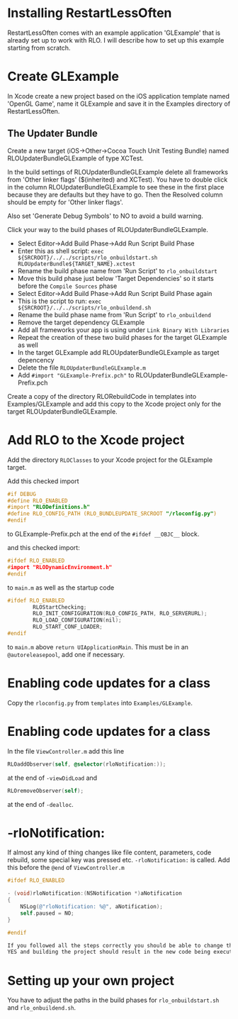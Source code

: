 # Installing RestartLessOften

RestartLessOften comes with an example application 'GLExample' that is already set up to work with RLO.
I will describe how to set up this example starting from scratch.

# Create GLExample

In Xcode create a new project based on the iOS application template named 'OpenGL Game', name it GLExample and save it in the Examples directory of RestartLessOften.

## The Updater Bundle

Create a new target (iOS->Other->Cocoa Touch Unit Testing Bundle) named RLOUpdaterBundleGLExample of type XCTest.

In the build settings of RLOUpdaterBundleGLExample delete all frameworks from 'Other linker flags' ($(inherited) and XCTest). You have to double click in the column RLOUpdaterBundleGLExample to see these in the first place because they are defaults but they have to go. Then the Resolved column should be empty for 'Other linker flags'.

Also set 'Generate Debug Symbols' to NO to avoid a build warning.

Click your way to the build phases of RLOUpdaterBundleGLExample.

*	Select Editor->Add Build Phase->Add Run Script Build Phase
*	Enter this as shell script: `exec ${SRCROOT}/../../scripts/rlo_onbuildstart.sh RLOUpdaterBundle${TARGET_NAME}.xctest`
*	Rename the build phase name from  'Run Script' to `rlo_onbuildstart`
*	Move this build phase just below 'Target Dependencies' so it starts before the `Compile Sources` phase
*	Select Editor->Add Build Phase->Add Run Script Build Phase again
*	This is the script to run: `exec ${SRCROOT}/../../scripts/rlo_onbuildend.sh`
*	Rename the build phase name from 'Run Script' to `rlo_onbuildend`
*	Remove the target dependency GLExample
*   Add all frameworks your app is using under `Link Binary With Libraries`
*	Repeat the creation of these two build phases for the target GLExample as well
*	In the target GLExample add RLOUpdaterBundleGLExample as target depencency
*	Delete the file `RLOUpdaterBundleGLExample.m`
*	Add `#import "GLExample-Prefix.pch"` to RLOUpdaterBundleGLExample-Prefix.pch 

Create a copy of the directory RLORebuildCode in templates into Examples/GLExample and add this copy to the Xcode project only for the target RLOUpdaterBundleGLExample.

# Add RLO to the Xcode project

Add the directory `RLOClasses` to your Xcode project for the GLExample target.

Add this checked import
```objective-c
#if DEBUG
#define RLO_ENABLED
#import "RLODefinitions.h"
#define RLO_CONFIG_PATH (RLO_BUNDLEUPDATE_SRCROOT "/rloconfig.py")
#endif
```
to GLExample-Prefix.pch at the end of the `#ifdef __OBJC__` block.


and this checked import:
```objective.c
#ifdef RLO_ENABLED
#import "RLODynamicEnvironment.h"
#endif
```
to `main.m` as well as the startup code
```objective.c
#ifdef RLO_ENABLED
        RLOStartChecking;
        RLO_INIT_CONFIGURATION(RLO_CONFIG_PATH, RLO_SERVERURL);
        RLO_LOAD_CONFIGURATION(nil);
        RLO_START_CONF_LOADER;
#endif
```
to `main.m` above `return UIApplicationMain`.
This must be in an `@autoreleasepool`, add one if necessary.

# Enabling code updates for a class

Copy the `rloconfig.py` from `templates` into `Examples/GLExample`.

# Enabling code updates for a class

In the file `ViewController.m` add this line
```objective-c
RLOaddObserver(self, @selector(rloNotification:));
```
at the end of `-viewDidLoad` and
```objective-c
RLOremoveObserver(self);
```
at the end of `-dealloc`.

# -rloNotification:

If almost any kind of thing changes like file content, parameters, code rebuild, some special key was pressed etc. `-rloNotification:` is called.
Add this before the `@end` of `ViewController.m`
```objective-c
#ifdef RLO_ENABLED

- (void)rloNotification:(NSNotification *)aNotification
{
    NSLog(@"rloNotification: %@", aNotification);
    self.paused = NO;
}

#endif

If you followed all the steps correctly you should be able to change the log message or set `self.paused` to 
YES and building the project should result in the new code being executed.
```

# Setting up your own project

You have to adjust the paths in the build phases for `rlo_onbuildstart.sh` and `rlo_onbuildend.sh`.

